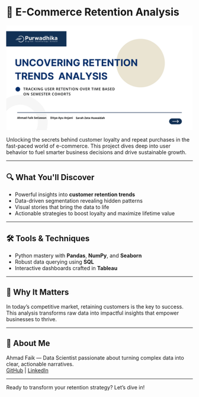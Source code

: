# 🚀 E-Commerce Retention Analysis

![E-Commerce-Retention-Analysis](docs/Retention-Analysis.gif)

Unlocking the secrets behind customer loyalty and repeat purchases in the fast-paced world of e-commerce. This project dives deep into user behavior to fuel smarter business decisions and drive sustainable growth.

---

## 🔍 What You'll Discover

- Powerful insights into **customer retention trends**  
- Data-driven segmentation revealing hidden patterns  
- Visual stories that bring the data to life  
- Actionable strategies to boost loyalty and maximize lifetime value  

---

## 🛠️ Tools & Techniques

- Python mastery with **Pandas**, **NumPy**, and **Seaborn**  
- Robust data querying using **SQL**  
- Interactive dashboards crafted in **Tableau**  

---

## 🎯 Why It Matters

In today’s competitive market, retaining customers is the key to success. This analysis transforms raw data into impactful insights that empower businesses to thrive.

---

## 👤 About Me

Ahmad Faik — Data Scientist passionate about turning complex data into clear, actionable narratives.  
[GitHub](https://github.com/ahmadFaik) | [LinkedIn](https://linkedin.com/in/ahmadfaik)

---

Ready to transform your retention strategy? Let’s dive in!
